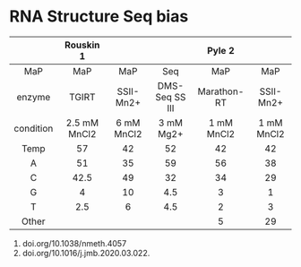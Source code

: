 # RNA Structure Seq bias

|                 |Rouskin 1     |            |                | Pyle       2 |            |
|:---------------:|:------------:|:----------:|:--------------:|:------------:|:----------:|
| MaP             | MaP          | MaP        | Seq            | MaP          | MaP        |
| enzyme          | TGIRT        | SSII-Mn2+  | DMS-Seq SS III | Marathon-RT  | SSII-Mn2+  |
| condition       | 2.5 mM MnCl2 | 6 mM MnCl2 | 3 mM Mg2+      | 1 mM MnCl2   | 1 mM MnCl2 |
| Temp            | 57           | 42         | 52             | 42           | 42         |
| A               | 51           | 35         | 59             | 56           | 38         |
| C               | 42.5         | 49         | 32             | 34           | 29         |
| G               | 4            | 10         | 4.5            | 3            | 1          |
| T               | 2.5          | 6          | 4.5            | 2            | 3          |
| Other           |              |            |                | 5            | 29         |




1. doi.org/10.1038/nmeth.4057
2. doi.org/10.1016/j.jmb.2020.03.022.